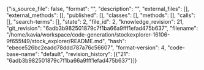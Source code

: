 {"is_source_file": false, "format": "", "description": "", "external_files": [], "external_methods": [], "published": [], "classes": [], "methods": [], "calls": [], "search-terms": [], "state": 2, "file_id": 2, "knowledge_revision": 21, "git_revision": "6adb3b982501879c7f1ba66a9fff1efad475b637", "filename": "/home/kavia/workspace/code-generation/stockexplorer-16106-9f655f49/stock_explorer/README.md", "hash": "ebece526bc2eadd78ddd787a76c56607", "format-version": 4, "code-base-name": "default", "revision_history": [{"21": "6adb3b982501879c7f1ba66a9fff1efad475b637"}]}